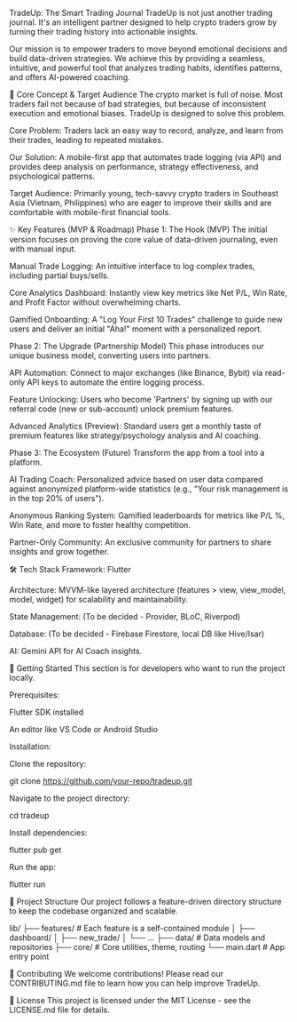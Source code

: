 TradeUp: The Smart Trading Journal
TradeUp is not just another trading journal. It's an intelligent partner designed to help crypto traders grow by turning their trading history into actionable insights.

Our mission is to empower traders to move beyond emotional decisions and build data-driven strategies. We achieve this by providing a seamless, intuitive, and powerful tool that analyzes trading habits, identifies patterns, and offers AI-powered coaching.

🎯 Core Concept & Target Audience
The crypto market is full of noise. Most traders fail not because of bad strategies, but because of inconsistent execution and emotional biases. TradeUp is designed to solve this problem.

Core Problem: Traders lack an easy way to record, analyze, and learn from their trades, leading to repeated mistakes.

Our Solution: A mobile-first app that automates trade logging (via API) and provides deep analysis on performance, strategy effectiveness, and psychological patterns.

Target Audience: Primarily young, tech-savvy crypto traders in Southeast Asia (Vietnam, Philippines) who are eager to improve their skills and are comfortable with mobile-first financial tools.

✨ Key Features (MVP & Roadmap)
Phase 1: The Hook (MVP)
The initial version focuses on proving the core value of data-driven journaling, even with manual input.

Manual Trade Logging: An intuitive interface to log complex trades, including partial buys/sells.

Core Analytics Dashboard: Instantly view key metrics like Net P/L, Win Rate, and Profit Factor without overwhelming charts.

Gamified Onboarding: A "Log Your First 10 Trades" challenge to guide new users and deliver an initial "Aha!" moment with a personalized report.

Phase 2: The Upgrade (Partnership Model)
This phase introduces our unique business model, converting users into partners.

API Automation: Connect to major exchanges (like Binance, Bybit) via read-only API keys to automate the entire logging process.

Feature Unlocking: Users who become 'Partners' by signing up with our referral code (new or sub-account) unlock premium features.

Advanced Analytics (Preview): Standard users get a monthly taste of premium features like strategy/psychology analysis and AI coaching.

Phase 3: The Ecosystem (Future)
Transform the app from a tool into a platform.

AI Trading Coach: Personalized advice based on user data compared against anonymized platform-wide statistics (e.g., "Your risk management is in the top 20% of users").

Anonymous Ranking System: Gamified leaderboards for metrics like P/L %, Win Rate, and more to foster healthy competition.

Partner-Only Community: An exclusive community for partners to share insights and grow together.

🛠️ Tech Stack
Framework: Flutter

Architecture: MVVM-like layered architecture (features > view, view_model, model, widget) for scalability and maintainability.

State Management: (To be decided - Provider, BLoC, Riverpod)

Database: (To be decided - Firebase Firestore, local DB like Hive/Isar)

AI: Gemini API for AI Coach insights.

🚀 Getting Started
This section is for developers who want to run the project locally.

Prerequisites:

Flutter SDK installed

An editor like VS Code or Android Studio

Installation:

Clone the repository:

git clone https://github.com/your-repo/tradeup.git

Navigate to the project directory:

cd tradeup

Install dependencies:

flutter pub get

Run the app:

flutter run

📁 Project Structure
Our project follows a feature-driven directory structure to keep the codebase organized and scalable.

lib/
├── features/       # Each feature is a self-contained module
│   ├── dashboard/
│   ├── new_trade/
│   └── ...
├── data/           # Data models and repositories
├── core/           # Core utilities, theme, routing
└── main.dart       # App entry point

🤝 Contributing
We welcome contributions! Please read our CONTRIBUTING.md file to learn how you can help improve TradeUp.

📄 License
This project is licensed under the MIT License - see the LICENSE.md file for details.